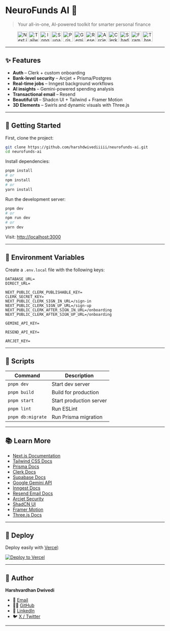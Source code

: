 # NeuroFunds AI 💸  
> Your all-in-one, AI-powered toolkit for smarter personal finance

<p align="center">
  <img src="https://raw.githubusercontent.com/vercel/next.js/main/docs/static/favicon/favicon.ico" alt="Next.js" height="32"/>
  <img src="https://raw.githubusercontent.com/tailwindlabs/heroicons/master/.github/logo.svg" alt="Tailwind" height="32"/>
  <img src="https://raw.githubusercontent.com/inngest/inngest/main/assets/logo.svg" alt="Inngest" height="32"/>
  <img src="https://app.supabase.com/_next/image?url=%2Fimg%2Fsupabase-logo-icon.png&w=48&q=75" alt="Supabase" height="32"/>
  <img src="https://raw.githubusercontent.com/prisma/docs/main/website/static/img/prisma-logo.svg" alt="Prisma" height="32"/>
  <img src="https://raw.githubusercontent.com/google/generative-ai/main/static/favicon.png" alt="Gemini" height="32"/>
  <img src="https://avatars.githubusercontent.com/u/99196247?s=200&v=4" alt="Resend" height="32"/>
  <img src="https://avatars.githubusercontent.com/u/133703431?s=200&v=4" alt="Arcjet" height="32"/>
  <img src="https://raw.githubusercontent.com/clerkinc/clerk.dev/main/public/favicon.png" alt="Clerk" height="32"/>
  <img src="https://ui.shadcn.com/images/logo.svg" alt="ShadCN UI" height="32"/>
  <img src="https://raw.githubusercontent.com/framer/motion/main/.github/logo.png" alt="Framer Motion" height="32"/>
  <img src="https://raw.githubusercontent.com/mrdoob/three.js/dev/files/favicon.ico" alt="Three.js" height="32"/>
</p>

---

## ✨ Features

- **Auth** – Clerk + custom onboarding  
- **Bank-level security** – Arcjet + Prisma/Postgres  
- **Real-time jobs** – Inngest background workflows  
- **AI insights** – Gemini-powered spending analysis  
- **Transactional email** – Resend  
- **Beautiful UI** – Shadcn UI + Tailwind + Framer Motion  
- **3D Elements** – Swirls and dynamic visuals with Three.js  

---

## 🏁 Getting Started

First, clone the project:

```bash
git clone https://github.com/harshdwivediiiii/neurofunds-ai.git
cd neurofunds-ai
```

Install dependencies:

```bash
pnpm install
# or
npm install
# or
yarn install
```

Run the development server:

```bash
pnpm dev
# or
npm run dev
# or
yarn dev
```

Visit: [http://localhost:3000](http://localhost:3000)

---

## 📂 Environment Variables

Create a `.env.local` file with the following keys:

```env
DATABASE_URL=
DIRECT_URL=

NEXT_PUBLIC_CLERK_PUBLISHABLE_KEY=
CLERK_SECRET_KEY=
NEXT_PUBLIC_CLERK_SIGN_IN_URL=/sign-in
NEXT_PUBLIC_CLERK_SIGN_UP_URL=/sign-up
NEXT_PUBLIC_CLERK_AFTER_SIGN_IN_URL=/onboarding
NEXT_PUBLIC_CLERK_AFTER_SIGN_UP_URL=/onboarding

GEMINI_API_KEY=

RESEND_API_KEY=

ARCJET_KEY=
```

---

## 📜 Scripts

| Command            | Description                      |
|--------------------|----------------------------------|
| `pnpm dev`         | Start dev server                 |
| `pnpm build`       | Build for production             |
| `pnpm start`       | Start production server          |
| `pnpm lint`        | Run ESLint                       |
| `pnpm db:migrate`  | Run Prisma migration             |

---

## 📚 Learn More

- [Next.js Documentation](https://nextjs.org/docs)
- [Tailwind CSS Docs](https://tailwindcss.com/docs)
- [Prisma Docs](https://www.prisma.io/docs)
- [Clerk Docs](https://clerk.com/docs)
- [Supabase Docs](https://supabase.com/docs)
- [Google Gemini API](https://ai.google.dev/gemini-api)
- [Inngest Docs](https://www.inngest.com/docs)
- [Resend Email Docs](https://resend.com/docs)
- [Arcjet Security](https://arcjet.com/docs)
- [ShadCN UI](https://ui.shadcn.com)
- [Framer Motion](https://www.framer.com/motion/)
- [Three.js Docs](https://threejs.org/docs/)

---

## 🚀 Deploy

Deploy easily with [Vercel](https://vercel.com/new):

[![Deploy to Vercel](https://vercel.com/button)](https://vercel.com/new/git/external?repository-url=https://github.com/harshdwivediiiii/neurofunds-ai)

---

## 🧠 Author

**Harshvardhan Dwivedi**

- 📧 [Email](mailto:harshvardhandwivedi18@gmail.com)
- 🧑‍💻 [GitHub](https://github.com/harshdwivediiiii/neurofunds-ai)
- 💼 [LinkedIn](https://www.linkedin.com/in/harshvardhan-dwivedi-86b375290/)
- 🐦 [X / Twitter](https://x.com/Harshvdwivediii)

---
```
